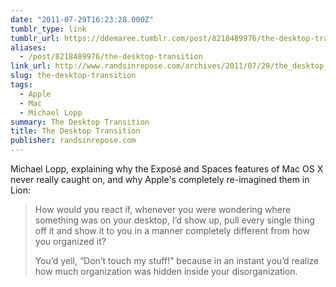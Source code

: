 ```yaml
---
date: "2011-07-29T16:23:28.000Z"
tumblr_type: link
tumblr_url: https://ddemaree.tumblr.com/post/8218489976/the-desktop-transition
aliases:
  - /post/8218489976/the-desktop-transition
link_url: http://www.randsinrepose.com/archives/2011/07/29/the_desktop_transition.html
slug: the-desktop-transition
tags:
  - Apple
  - Mac
  - Michael Lopp
summary: The Desktop Transition
title: The Desktop Transition
publisher: randsinrepose.com
---
```


Michael Lopp, explaining why the Exposé and Spaces features of Mac OS X never really caught on, and why Apple's completely re-imagined them in Lion:

> How would you react if, whenever you were wondering where something was on your desktop, I’d show up, pull every single thing off it and show it to you in a manner completely different from how you organized it?
>
> You’d yell, “Don’t touch my stuff!” because in an instant you’d realize how much organization was hidden inside your disorganization.
